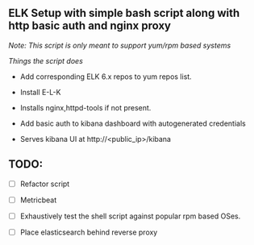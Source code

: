 ## ELK Setup with simple bash script along with http basic auth and nginx proxy

*Note: This script is only meant to support yum/rpm based systems*

*Things the script does*
+ Add corresponding ELK 6.x repos to yum repos list.

+ Install E-L-K

+ Installs nginx,httpd-tools if not present.

+ Add basic auth to kibana dashboard with autogenerated credentials

+ Serves kibana UI at http://<public_ip>/kibana

## TODO:

- [ ] Refactor script

- [ ] Metricbeat

- [ ] Exhaustively test the shell script against popular rpm based OSes.

- [ ] Place elasticsearch behind reverse proxy

